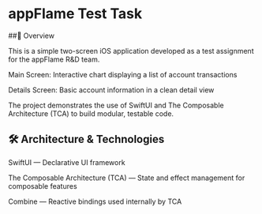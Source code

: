 #  appFlame Test Task

##🚀 Overview

This is a simple two-screen iOS application developed as a test assignment for the appFlame R&D team.

Main Screen: Interactive chart displaying a list of account transactions

Details Screen: Basic account information in a clean detail view

The project demonstrates the use of SwiftUI and The Composable Architecture (TCA) to build modular, testable code.


## 🛠 Architecture & Technologies

SwiftUI — Declarative UI framework

The Composable Architecture (TCA) — State and effect management for composable features

Combine — Reactive bindings used internally by TCA
